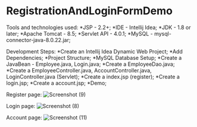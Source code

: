 # RegistrationAndLoginFormDemo

Tools and technologies used:
*JSP - 2.2+;
*IDE - Intellij Idea;
*JDK - 1.8 or later;
*Apache Tomcat - 8.5;
*Servlet API - 4.0.1;
*MySQL - mysql-connector-java-8.0.22.jar;

Development Steps:
*Create an Intellij Idea Dynamic Web Project;
*Add Dependencies;
*Project Structure;
*MySQL Database Setup;
*Create a JavaBean - Employee.java, Login.java;
*Create a EmployeeDao.java;
*Create a EmployeeController.java, AccountController.java, LoginController.java (Servlet);
*Create a index.jsp (register);
*Create a login.jsp;
*Create a account.jsp;
*Demo;

Register page:
![Screenshot (9)](https://user-images.githubusercontent.com/86052693/160165190-346096d8-f840-435d-8f6b-71f46d4a6bed.png)


Login page:
![Screenshot (8)](https://user-images.githubusercontent.com/86052693/160165224-fe194d26-68f8-4404-9160-f9ad45d9363c.png)


Account page:
![Screenshot (11)](https://user-images.githubusercontent.com/86052693/160165247-1c207b76-3f5b-4ee1-88a9-cc010f9ae6ed.png)



